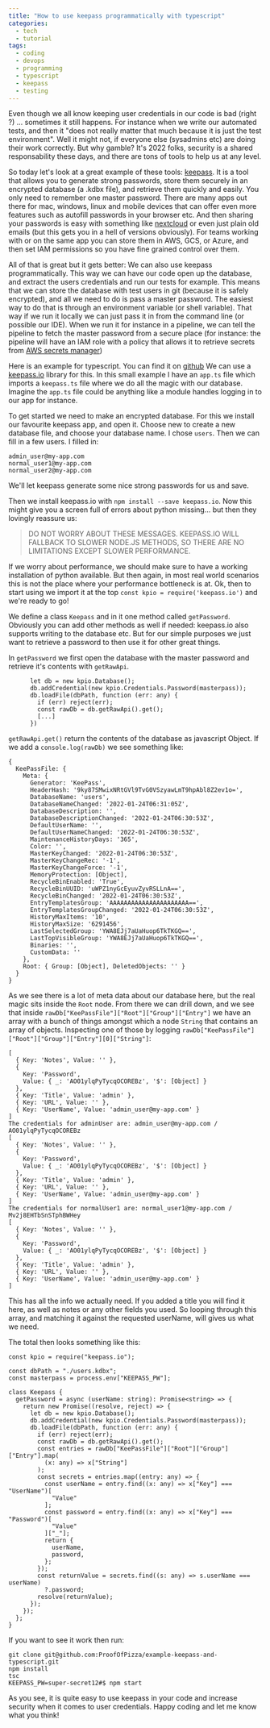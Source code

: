 ```yaml
---
title: "How to use keepass programmatically with typescript"
categories:
  - tech
  - tutorial
tags:
  - coding
  - devops
  - programming
  - typescript
  - keepass
  - testing
---
```

Even though we all know keeping user credentials in our code is bad (right ?) ... sometimes it still happens. For instance when we write our automated tests, and then it "does not really matter that much because it is just the test environment". Well it might not, if everyone else (sysadmins etc) are doing their work correctly. But why gamble? It's 2022 folks, security is a shared responsability these days, and there are tons of tools to help us at any level.

So today let's look at a great example of these tools: [keepass][keepass]. It is a tool that allows you to generate strong passwords, store them securely in an encrypted database (a .kdbx file), and retrieve them quickly and easily. You only need to remember one master password. There are many apps out there for mac, windows, linux and mobile devices that can offer even more features such as autofill passwords in your browser etc. And then sharing your passwords is easy with something like [nextcloud][nextcloud] or even just plain old emails (but this gets you in a hell of versions obviously). For teams working with or on the same app you can store them in AWS, GCS, or Azure, and then set IAM permissions so you have fine grained control over them.

All of that is great but it gets better: We can also use keepass programmatically. This way we can have our code open up the database, and extract the users credentials and run our tests for example. This means that we can store the database with test users in git (because it is safely encrypted), and all we need to do is pass a master password. The easiest way to do that is through an environment variable (or shell variable). That way if we run it locally we can just pass it in from the command line (or possible our IDE). When we run it for instance in a pipeline, we can tell the pipeline to fetch the master password from a secure place (for instance: the pipeline will have an IAM role with a policy that allows it to retrieve secrets from [AWS secrets manager][secretsmanager])

Here is an example for typescript. You can find it on [github][github] We can use a [keepass.io][kpio] library for this. In this small example I have an `app.ts` file which imports a `keepass.ts` file where we do all the magic with our database. Imagine the `app.ts` file could be anything like a module handles logging in to our app for instance.

To get started we need to make an encrypted database. For this we install our favourite keepass app, and open it. Choose new to create a new database file, and choose your database name. I chose `users`. Then we can fill in a few users. I filled in:
````
admin_user@my-app.com
normal_user1@my-app.com
normal_user2@my-app.com
````
We'll let keepass generate some nice strong passwords for us and save.

Then we install keepass.io with `npm install --save keepass.io`. Now this might give you a screen full of errors about python missing... but then they lovingly reassure us:

> DO NOT WORRY ABOUT THESE MESSAGES. KEEPASS.IO WILL FALLBACK TO SLOWER NODE.JS METHODS, SO THERE ARE NO LIMITATIONS EXCEPT SLOWER PERFORMANCE.

If we worry about performance, we should make sure to have a working installation of python available. But then again, in most real world scenarios this is not the place where your performance bottleneck is at.
Ok, then to start using we import it at the top `const kpio = require('keepass.io')` and we're ready to go!

We define a class `Keepass` and in it one method called `getPassword`. Obviously you can add other methods as well if needed: keepass.io also supports writing to the database etc. But for our simple purposes we just want to retrieve a password to then use it for other great things.

In `getPassword` we first open the database with the master password and retrieve it's contents with `getRawApi`.
```
      let db = new kpio.Database();
      db.addCredential(new kpio.Credentials.Password(masterpass));
      db.loadFile(dbPath, function (err: any) {
        if (err) reject(err);
        const rawDb = db.getRawApi().get();
        [...]
      })
```

`getRawApi.get()` return the contents of the database as javascript Object. If we add a `console.log(rawDb)` we see something like:

```
{
  KeePassFile: {
    Meta: {
      Generator: 'KeePass',
      HeaderHash: '9ky87SMwixNRtGVl9TvG0VSzyawLmT9hpAbl8Z2ev1o=',
      DatabaseName: 'users',
      DatabaseNameChanged: '2022-01-24T06:31:05Z',
      DatabaseDescription: '',
      DatabaseDescriptionChanged: '2022-01-24T06:30:53Z',
      DefaultUserName: '',
      DefaultUserNameChanged: '2022-01-24T06:30:53Z',
      MaintenanceHistoryDays: '365',
      Color: '',
      MasterKeyChanged: '2022-01-24T06:30:53Z',
      MasterKeyChangeRec: '-1',
      MasterKeyChangeForce: '-1',
      MemoryProtection: [Object],
      RecycleBinEnabled: 'True',
      RecycleBinUUID: 'uWPZ1nyGcEyuvZyvRSLLnA==',
      RecycleBinChanged: '2022-01-24T06:30:53Z',
      EntryTemplatesGroup: 'AAAAAAAAAAAAAAAAAAAAAA==',
      EntryTemplatesGroupChanged: '2022-01-24T06:30:53Z',
      HistoryMaxItems: '10',
      HistoryMaxSize: '6291456',
      LastSelectedGroup: 'YWA8EJj7aUaHuop6TkTKGQ==',
      LastTopVisibleGroup: 'YWA8EJj7aUaHuop6TkTKGQ==',
      Binaries: '',
      CustomData: ''
    },
    Root: { Group: [Object], DeletedObjects: '' }
  }
}
```

As we see there is a lot of meta data about our database here, but the real magic sits inside the `Root` node. From there we can drill down, and we see that inside `rawDb["KeePassFile"]["Root"]["Group"]["Entry"]` we have an array with a bunch of things amongst which a node `String` that contains an array of objects. Inspecting one of those by logging `rawDb["KeePassFile"]["Root"]["Group"]["Entry"][0]["String"]`:

```
[
  { Key: 'Notes', Value: '' },
  {
    Key: 'Password',
    Value: { _: 'AO01ylqPyTycqOCOREBz', '$': [Object] }
  },
  { Key: 'Title', Value: 'admin' },
  { Key: 'URL', Value: '' },
  { Key: 'UserName', Value: 'admin_user@my-app.com' }
]
The credentials for adminUser are: admin_user@my-app.com / AO01ylqPyTycqOCOREBz
[
  { Key: 'Notes', Value: '' },
  {
    Key: 'Password',
    Value: { _: 'AO01ylqPyTycqOCOREBz', '$': [Object] }
  },
  { Key: 'Title', Value: 'admin' },
  { Key: 'URL', Value: '' },
  { Key: 'UserName', Value: 'admin_user@my-app.com' }
]
The credentials for normalUser1 are: normal_user1@my-app.com / Mv2j8EHTbSnSTphBWHey
[
  { Key: 'Notes', Value: '' },
  {
    Key: 'Password',
    Value: { _: 'AO01ylqPyTycqOCOREBz', '$': [Object] }
  },
  { Key: 'Title', Value: 'admin' },
  { Key: 'URL', Value: '' },
  { Key: 'UserName', Value: 'admin_user@my-app.com' }
]
```

This has all the info we actually need. If you added a title you will find it here, as well as notes or any other fields you used. So looping through this array, and matching it against the requested userName, will gives us what we need.

The total then looks something like this:

```
const kpio = require("keepass.io");

const dbPath = "./users.kdbx";
const masterpass = process.env["KEEPASS_PW"];

class Keepass {
  getPassword = async (userName: string): Promise<string> => {
    return new Promise((resolve, reject) => {
      let db = new kpio.Database();
      db.addCredential(new kpio.Credentials.Password(masterpass));
      db.loadFile(dbPath, function (err: any) {
        if (err) reject(err);
        const rawDb = db.getRawApi().get();
        const entries = rawDb["KeePassFile"]["Root"]["Group"]["Entry"].map(
          (x: any) => x["String"]
        );
        const secrets = entries.map((entry: any) => {
          const userName = entry.find((x: any) => x["Key"] === "UserName")[
            "Value"
          ];
          const password = entry.find((x: any) => x["Key"] === "Password")[
            "Value"
          ]["_"];
          return {
            userName,
            password,
          };
        });
        const returnValue = secrets.find((s: any) => s.userName === userName)
          ?.password;
        resolve(returnValue);
      });
    });
  };
}
```

If you want to see it work then run:

```
git clone git@github.com:ProofOfPizza/example-keepass-and-typescript.git
npm install
tsc
KEEPASS_PW=super-secret12#$ npm start
```

As you see, it is quite easy to use keepass in your code and increase security when it comes to user credentials.
Happy coding and let me know what you think!

[keepass]: https://keepass.info/
[kpio]: https://github.com/SnapServ/keepass.io
[nextcloud]: https://nextcloud.com
[github]: https://github.com/ProofOfPizza/example-keepass-and-typescript
[secretsmanager]: https://docs.aws.amazon.com/secretsmanager/latest/userguide/intro.html
